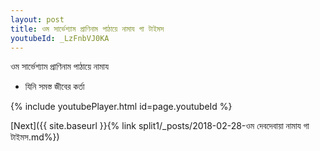 ```yaml
---
layout: post
title: ওম সার্ভেশ্যাম প্রাণিনাম পাঠায়ে নামায গা টাইমস
youtubeId: _LzFnbVJ0KA
---
```

 
 
 ওম সার্ভেশ্যাম প্রাণিনাম পাঠায়ে নামায  
 
 -  যিনি সমস্ত জীবের কর্তা 
 
  
 
  
 
 
 
 
 
 


{% include youtubePlayer.html id=page.youtubeId %}
 
[Next]({{ site.baseurl }}{% link  split1/_posts/2018-02-28-ওম দেবদেবায়া নামায গা টাইমস.md%})
 
